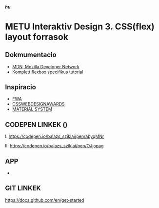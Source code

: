 ##### hu

# METU Interaktiv Design 3. CSS(flex) layout forrasok

## Dokmumentacio

- [MDN, Mozilla Developer Network](https://developer.mozilla.org/en-US/)
- [Komplett flexbox specifikus tutorial](https://css-tricks.com/snippets/css/a-guide-to-flexbox/)

## Inspiracio

- [FWA](https://thefwa.com/)
- [CSSWEBDESIGNAWARDS](https://cssdesignawards.com/)
- [MATERIAL SYSTEM](https://material.io/resources)

## CODEPEN LINKEK ()

I.
https://codepen.io/balazs_sziklai/pen/abyqMNr

II.
https://codepen.io/balazs_sziklai/pen/OJjopag

## APP

-

## GIT LINKEK

https://docs.github.com/en/get-started
